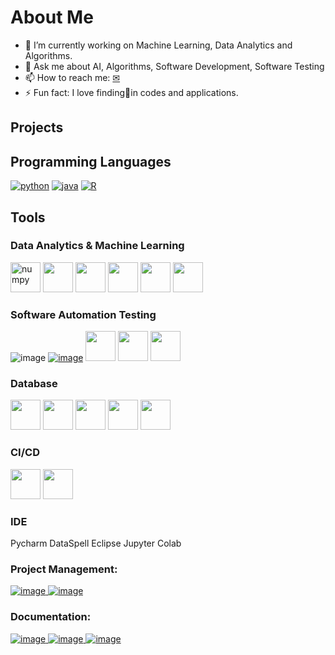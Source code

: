 # About Me
- 🌱 I’m currently working on Machine Learning, Data Analytics and Algorithms.
- 💬 Ask me about AI, Algorithms, Software Development, Software Testing
- 📫 How to reach me: [✉](francis.sunny.25@gmail.com)
- ⚡ Fun fact: I love finding🐞in codes and applications.
## Projects

## Programming Languages
[![python](https://user-images.githubusercontent.com/35664378/216773735-5d278f07-3389-4344-af3f-f04336d83ba9.png)](https://www.python.org/)
[![java](https://user-images.githubusercontent.com/35664378/216773848-f91f23de-cdfc-4c6c-942b-8f760c85cb24.png)](https://www.java.com/en/)
[![R](https://user-images.githubusercontent.com/35664378/216773963-6098b3b9-2171-4fb7-b13e-820e92e5c722.png)](https://www.r-project.org/)
## Tools
### Data Analytics & Machine Learning
[<img src="https://cdn.icon-icons.com/icons2/2699/PNG/512/numpy_logo_icon_168071.png" width="48" title="numpy">](https://numpy.org)
[<img src="https://user-images.githubusercontent.com/35664378/216778270-8badd099-9bd0-4b4f-91df-0becf5e58150.png" width="48">](https://pandas.pydata.org)
[<img src="https://user-images.githubusercontent.com/35664378/216778349-bc490836-c5de-434a-b2e5-450873b19c11.png" width="48">](https://scikit-learn.org/stable/)
[<img src="https://user-images.githubusercontent.com/35664378/216778412-6c2019bd-4822-4450-8d36-fe066910be74.png" width="48">](https://www.tensorflow.org/)
[<img src="https://user-images.githubusercontent.com/35664378/216778550-7c47dd65-9c85-4d4e-bec9-0b8b8e6898c4.png" width="48">](https://keras.io/)
[<img src="https://user-images.githubusercontent.com/35664378/216778642-38f30f0d-f83b-4bff-99cb-db577c480325.png" width="48">](https://openai.com/)
### Software Automation Testing
![image](https://user-images.githubusercontent.com/35664378/216813749-4486a80e-89d9-4305-945f-7857f3ec8544.png)
[![image](https://user-images.githubusercontent.com/35664378/216779173-9e6aec16-6a90-40f6-819e-142c6ba12e49.png)](https://www.postman.com/)
[<img src="https://user-images.githubusercontent.com/35664378/216779307-35cbf51e-db33-4468-b240-59a12d37c4ff.png" width="48">](https://www.selenium.dev/)
[<img src="https://user-images.githubusercontent.com/35664378/216779393-d2562517-16f8-4572-aa05-32ab77f8b63c.png" width="48">](https://selenide.org/)
[<img src="https://user-images.githubusercontent.com/35664378/216779457-174cf683-a584-462d-89d2-89408798c791.png" width="48">](https://docs.pytest.org/en/7.2.x/)
### Database
[<img src="https://user-images.githubusercontent.com/35664378/216813246-2c79a55b-f29d-4729-8909-3c911b2a7075.png" width="48">](https://hive.apache.org/)
[<img src="https://user-images.githubusercontent.com/35664378/216813357-20a1641d-fb91-4c2a-9315-2f5bab0d2a82.png" width="48">](https://www.postgresql.org/)
[<img src="https://user-images.githubusercontent.com/35664378/216813485-00fb7ace-c6e7-462c-9930-8faab4c0b126.png" width="48">](https://aws.amazon.com/redshift/)
[<img src="https://user-images.githubusercontent.com/35664378/216813572-d443640c-ac2b-4690-976f-8c53254280a0.png" width="48">](https://www.mysql.com/)
[<img src="https://user-images.githubusercontent.com/35664378/216813628-551f1b9d-687c-4260-ad87-8f260c5470ce.png" width="48">](https://dbeaver.io/)
### CI/CD
[<img src="https://user-images.githubusercontent.com/35664378/216813796-ac500bf1-bc23-4f1b-a454-a8450a6824aa.png" width="48" height="48">](https://www.jenkins.io/)
[<img src="https://user-images.githubusercontent.com/35664378/216813880-44309ecc-26ac-432e-9bcf-17faeed9fb71.png" width="48">](https://about.gitlab.co)
### IDE
Pycharm
DataSpell
Eclipse
Jupyter
Colab
### Project Management: 
[![image](https://user-images.githubusercontent.com/35664378/216774892-378cf645-6391-4e37-b499-b4aa359b667b.png)
](https://www.atlassian.com/software/jira)
[![image](https://user-images.githubusercontent.com/35664378/216774969-28ed7edd-ea94-43c8-bdb3-81153ae8aa72.png)](https://www.google.co.uk/sheets/about/)
### Documentation:
[![image](https://user-images.githubusercontent.com/35664378/216775387-c299640e-c991-4679-9f47-568579f63f2e.png)
](https://www.atlassian.com/software/confluence)
[![image](https://user-images.githubusercontent.com/35664378/216775471-b8d65e90-7feb-4632-bbb7-977a853ef594.png)
](https://www.microsoft.com/en-gb/microsoft-365?rtc=1)
[![image](https://user-images.githubusercontent.com/35664378/216775074-84cadd3a-9fc7-4bbd-bf53-2052f32305c5.png)](https://www.google.co.uk/docs/about/)
